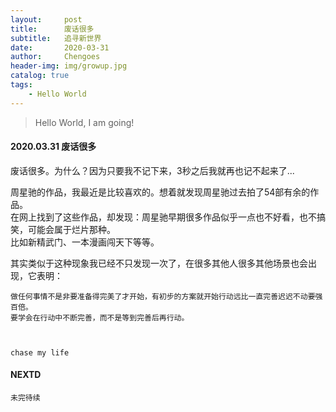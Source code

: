 ```yaml
---
layout:     post
title:      废话很多
subtitle:   追寻新世界
date:       2020-03-31
author:     Chengoes
header-img: img/growup.jpg
catalog: true
tags:
    - Hello World
---
```


>Hello World, I am going!


#### 2020.03.31   废话很多
  
  废话很多。为什么？因为只要我不记下来，3秒之后我就再也记不起来了...       
  
  周星驰的作品，我最近是比较喜欢的。想着就发现周星驰过去拍了54部有余的作品。         
  在网上找到了这些作品，却发现：周星驰早期很多作品似乎一点也不好看，也不搞笑，可能会属于烂片那种。         
  比如新精武门、一本漫画闯天下等等。    

  其实类似于这种现象我已经不只发现一次了，在很多其他人很多其他场景也会出现，它表明：      

    做任何事情不是非要准备得完美了才开始，有初步的方案就开始行动远比一直完善迟迟不动要强百倍。      
    要学会在行动中不断完善，而不是等到完善后再行动。                     

  
    
	chase my life

   



#### NEXTD
	未完待续
	
